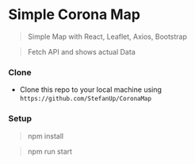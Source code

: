 # Simple Corona Map 

> Simple Map with React, Leaflet, Axios, Bootstrap

> Fetch API and shows actual Data

### Clone

- Clone this repo to your local machine using `https://github.com/StefanUp/CoronaMap`

### Setup

> npm install

> npm run start